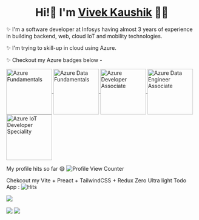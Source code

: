 <h1 align="center"> Hi!👋 I'm <a href="https://www.vivekkaushik.in">Vivek Kaushik</a> 🙋‍♂</h1>

✨ I'm a software developer at Infosys having almost 3 years of experience in building backend, web, cloud IoT and mobility technologies. 

✨ I'm trying to skill-up in cloud using Azure.

✨ Checkout my Azure badges below -

<a href="https://www.credly.com/badges/287ccc6b-a5fa-4253-a970-14ed19efb012/public_url">
<img align="center" alt="Azure Fundamentals" height ="120" width="120px" src="https://raw.githubusercontent.com/greatvivek11/greatvivek11/master/azure-fundamentals-240x240.png"></img>
</a>

<a href="https://www.credly.com/badges/b7a8b9a5-20ca-4f6e-86a6-13450e22af1a/public_url">
<img align="center" alt="Azure Data Fundamentals" height ="120" width="120px" src="https://raw.githubusercontent.com/greatvivek11/greatvivek11/master/azure-data-fundamentals-240x240.png"></img>
</a>

<a href="https://www.credly.com/earner/earned/badge/287ccc6b-a5fa-4253-a970-14ed19efb012">
<img align="center" alt="Azure Developer Associate" height ="120" width="120px" src="https://raw.githubusercontent.com/greatvivek11/greatvivek11/master/azure-developer-associate-240x240.png"></img>
</a>

<a href="https://www.credly.com/earner/earned/badge/31df1f7c-f199-47db-9a50-a0f697686c77">
<img align="center" alt="Azure Data Engineer Associate" height ="120" width="120px" src="https://raw.githubusercontent.com/greatvivek11/greatvivek11/master/azure-data-engineer-associate-600x600.png"></img>
</a>

<a href="https://www.credly.com/earner/earned/badge/6b136cb8-d3f4-4142-b6bc-d9846a5bf69d">
<img align="center" alt="Azure IoT Developer Speciality" height ="120" width="120px" src="https://raw.githubusercontent.com/greatvivek11/greatvivek11/master/azure-iot-speciality-240x240.png"></img>
</a>

My profile hits so far 😅 ![Profile View Counter](https://komarev.com/ghpvc/?username=greatvivek11)

Chekcout my Vite + Preact + TailwindCSS + Redux Zero Ultra light Todo App :  ![Hits](https://hitcounter.pythonanywhere.com/count/tag.svg?url=https://github.com/greatvivek11/TodoApp)

<a href="https://github.com/greatvivek11/TodoApp">
  <img align="center" src="https://github-readme-stats.anuraghazra1.vercel.app/api/pin/?username=greatvivek11&repo=TodoApp&theme=radical" />
</a>  

<img align="center" src = "https://github-readme-stats.vercel.app/api?username=greatvivek11&show_icons=true&theme=radical"></img>
<img align="center" src = "https://github-readme-stats.vercel.app/api/top-langs/?username=greatvivek11&theme=radical"></img>
